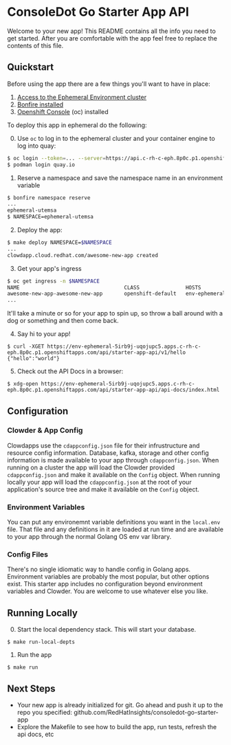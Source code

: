 # ConsoleDot Go Starter App API
Welcome to your new app! This README contains all the info you need to get started. After you are comfortable with the app feel free to replace the contents of this file.

## Quickstart

Before using the app there are a few things you'll want to have in place:
1. [Access to the Ephemeral Environment cluster](https://consoledot.pages.redhat.com/docs/dev/creating-a-new-app/using-ee/getting-started-with-ees.html)
2. [Bonfire installed](https://consoledot.pages.redhat.com/docs/dev/creating-a-new-app/using-ee/bonfire.html)
3. [Openshift Console](https://console-openshift-console.apps.c-rh-c-eph.8p0c.p1.openshiftapps.com/command-line-tools) (oc) installed

To deploy this app in ephemeral do the following:

0. Use `oc` to log in to the ephemeral cluster and your container engine to log into quay:
``` bash
$ oc login --token=... --server=https://api.c-rh-c-eph.8p0c.p1.openshiftapps.com:6443
$ podman login quay.io
```

1. Reserve a namespace and save the namespace name in an environment variable
```bash
$ bonfire namespace reserve
...
ephemeral-utemsa
$ NAMESPACE=ephemeral-utemsa
```

2. Deploy the app:
```bash
$ make deploy NAMESPACE=$NAMESPACE
...
clowdapp.cloud.redhat.com/awesome-new-app created
```

3. Get your app's ingress
```bash
$ oc get ingress -n $NAMESPACE
NAME                                  CLASS               HOSTS                                                                          ADDRESS                                                    PORTS     AGE
awesome-new-app-awesome-new-app       openshift-default   env-ephemeral-5irb9j-uqojupc5.apps.c-rh-c-eph.8p0c.p1.openshiftapps.com        router-default.apps.c-rh-c-eph.8p0c.p1.openshiftapps.com   
...
```
It'll take a minute or so for your app to spin up, so throw a ball around with a dog or something and then come back.

4. Say hi to your app!
```
$ curl -XGET https://env-ephemeral-5irb9j-uqojupc5.apps.c-rh-c-eph.8p0c.p1.openshiftapps.com/api/starter-app-api/v1/hello
{"hello":"world"}
```

5. Check out the API Docs in a browser:
```
$ xdg-open https://env-ephemeral-5irb9j-uqojupc5.apps.c-rh-c-eph.8p0c.p1.openshiftapps.com/api/starter-app-api/api-docs/index.html

```

## Configuration

### Clowder & App Config
Clowdapps use the `cdappconfig.json` file for their infrustructure and resource config information. Database, kafka, storage and other config information is made available to your app through `cdappconfig.json`. When running on a cluster the app will load the Clowder provided `cdappconfig.json` and make it available on the `Config` object. When running locally your app will load the `cdappconfig.json` at the root of your application's source tree and make it available on the `Config` object.

### Environment Variables
You can put any environemnt variable definitions you want in the `local.env` file. That file and any definitions in it are loaded at run time and are available to your app through the normal Golang OS env var library.

### Config Files
There's no single idiomatic way to handle config in Golang apps. Environment variables are probably the most popular, but other options exist. This starter app includes no configuration beyond environment variables and Clowder. You are welcome to use whatever else you like.

## Running Locally

0. Start the local dependency stack. This will start your database.
```
$ make run-local-depts
```
1. Run the app 
```
$ make run
```

## Next Steps
* Your new app is already initialized for git. Go ahead and push it up to the repo you specified: github.com/RedHatInsights/consoledot-go-starter-app
* Explore the Makefile to see how to build the app, run tests, refresh the api docs, etc
